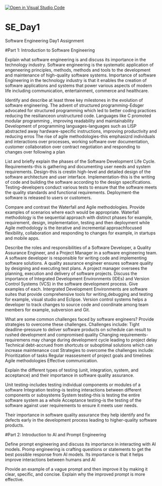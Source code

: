 [![Open in Visual Studio Code](https://classroom.github.com/assets/open-in-vscode-2e0aaae1b6195c2367325f4f02e2d04e9abb55f0b24a779b69b11b9e10269abc.svg)](https://classroom.github.com/online_ide?assignment_repo_id=18377480&assignment_repo_type=AssignmentRepo)
# SE_Day1
Software Engineering Day1 Assignment

#Part 1: Introduction to Software Engineering

Explain what software engineering is and discuss its importance in the technology industry.
Software engineering is the systematic application of engeneering principles, methods, methods and tools to the development and maintenance of high-quality software systems.
Importance of software Engineering in the technology industry is that it enables the creation of software applications and systems that power various aspects of modern life including communication, entertainment, commerce and healthcare.

Identify and describe at least three key milestones in the evolution of software engineering.
The advent of structured programming-Edsger advocated for structured programming which led to better coding practices reducing the resilianceon unstructured code. Languages like C promoted modular programming , improving readability and maintainability
Development of programming languages-languages such as LISP abstracted away hardware-specific instructions, improving productivity and reducing erros
The rise of agile methodologies-this emphasizrd individuals and interactions over processes, working software over documentation, customer collaboration over contract negotiation and responding to changes over following a plan

List and briefly explain the phases of the Software Development Life Cycle.
Requirements-this is gathering and documenting user needs and system requirements.
Design-this is crestin high-level and detailed design of the software architecture and user interface.
Implementation-this is the writing of code and building the software according to the design specifications.
Testing-developers conduct various tests to ensure that the software meets the quality standards and functional requirements.
Deployment-the software is released to users or customers.

Compare and contrast the Waterfall and Agile methodologies. Provide examples of scenarios where each would be appropriate.
Waterfall methodology is the sequential approach with distinct phases for example, requirement, design, implementation, testing and then deployment while Agile methodology is the iterative and incremental approachfocused flexibility, collaboration and responding to changes for example, in startups and mobile apps.

Describe the roles and responsibilities of a Software Developer, a Quality Assurance Engineer, and a Project Manager in a software engineering team.
A software developer is responsible for writing code and implementing software solutions.
A quality assurance engineer ensures software quality by designing and executing test plans.
A project manager oversees the planning, execution and delivery of software projects.
Discuss the importance of Integrated Development Environments (IDEs) and Version Control Systems (VCS) in the software development process. Give examples of each.
Intergrated Development Environments are software suites that provide comprehensive tools for writing,debugging and testing for example, visual studio and Eclipse.
Version control systems helps a developer to track changes to source code and coordinate among team members for example, subversion and Git.

What are some common challenges faced by software engineers? Provide strategies to overcome these challenges.
Challenges include:
Tight deadline-pressure to deliver software products on schedule can result to rushed development and compromised quality
Changing requirements-requiremens may change during development cycle leading to project delay
Technical debt-accrued from shortcuts or suboptimal solutions which can increase maintenance cost
Strategies to overcome the challenges include:
Prioritization of tasks
Regular reassesment of project goals and timelines
Agile methodologies
Effective communication.

Explain the different types of testing (unit, integration, system, and acceptance) and their importance in software quality assurance.

Unit testing-includes testing individual components or modules of a software
Integration testing-is testing interactions between different components or subsystems
System testing-this is testing the entire software system as a whole
Acceptance testing-is the testing of the software against user requirements to ensure it meets user needs.

Their importance in software  quality assurance they help identify and fix defects early in the development process leading to higher-quality software products.

#Part 2: Introduction to AI and Prompt Engineering


Define prompt engineering and discuss its importance in interacting with AI models.
Promp engineering is crafting questions or statements to get the best possible response from AI models.
Its importance is that it helps improve interactions between humans and AI


Provide an example of a vague prompt and then improve it by making it clear, specific, and concise. Explain why the improved prompt is more effective.
